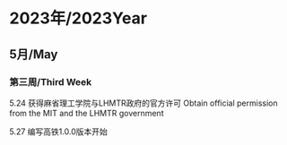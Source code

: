 # 2023年/2023Year
## 5月/May
### 第三周/Third Week
5.24
获得麻省理工学院与LHMTR政府的官方许可
Obtain official permission from the MIT and the LHMTR government

5.27
编写高铁1.0.0版本开始
